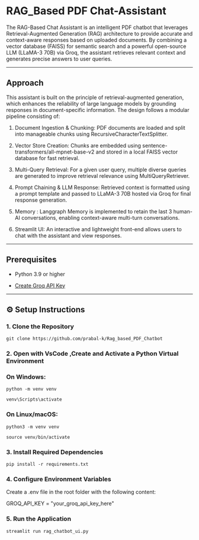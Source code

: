 # RAG_Based PDF Chat-Assistant

The RAG-Based Chat Assistant is an intelligent PDF chatbot that leverages Retrieval-Augmented Generation (RAG) architecture to provide accurate and context-aware responses based on uploaded documents. By combining a vector database (FAISS) for semantic search and a powerful open-source LLM (LLaMA-3 70B) via Groq, the assistant retrieves relevant context and generates precise answers to user queries.

---

## Approach 

This assistant is built on the principle of retrieval-augmented generation, which enhances the reliability of large language models by grounding responses in document-specific information. The design follows a modular pipeline consisting of:

  1. Document Ingestion & Chunking: PDF documents are loaded and split into manageable chunks using RecursiveCharacterTextSplitter.

  2. Vector Store Creation: Chunks are embedded using sentence-transformers/all-mpnet-base-v2 and stored in a local FAISS vector database for fast retrieval.

  3. Multi-Query Retrieval: For a given user query, multiple diverse queries are generated to improve retrieval relevance using MultiQueryRetriever.

  4. Prompt Chaining & LLM Response: Retrieved context is formatted using a prompt template and passed to LLaMA-3 70B hosted via Groq for final response generation.

  5. Memory : Langgraph Memory is implemented to retain the last 3 human-AI conversations, enabling context-aware multi-turn conversations.

  6. Streamlit UI: An interactive and lightweight front-end allows users to chat with the assistant and view responses.

---
## Prerequisites

- Python 3.9 or higher
  
- [Create Groq API Key]( https://console.groq.com/keys)

---

## ⚙️ Setup Instructions

### 1. Clone the Repository

```
git clone https://github.com/prabal-k/Rag_based_PDF_Chatbot
```

### 2. Open with VsCode ,Create and Activate a Python Virtual Environment

### On Windows:
```
python -m venv venv

venv\Scripts\activate
```
### On Linux/macOS:
```
python3 -m venv venv

source venv/bin/activate
```
### 3. Install Required Dependencies
``
pip install -r requirements.txt
``
### 4. Configure Environment Variables

Create a .env file in the root folder with the following content:

GROQ_API_KEY = "your_groq_api_key_here"

### 5. Run the Application

```
streamlit run rag_chatbot_ui.py

```
